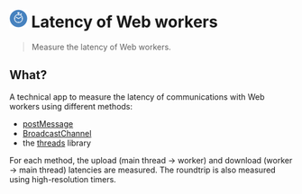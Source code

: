 # ![Latency of Web workers](https://raw.githubusercontent.com/gmarty/latency-web-workers/master/img/icons/32.png "Latency of Web workers") Latency of Web workers

> Measure the latency of Web workers.

## What?

A technical app to measure the latency of communications with Web workers using
different methods:

* [postMessage](https://developer.mozilla.org/en-US/docs/Web/API/Worker/postMessage)
* [BroadcastChannel](https://developer.mozilla.org/en-US/docs/Web/API/BroadcastChannel/BroadcastChannel)
* the [threads](https://github.com/gaia-components/threads) library

For each method, the upload (main thread -> worker) and download (worker -> main
thread) latencies are measured. The roundtrip is also measured using
high-resolution timers.
